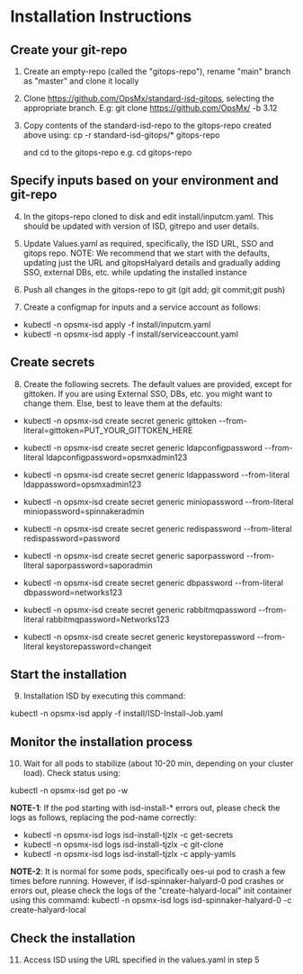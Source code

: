 # Installation Instructions
## Create your git-repo
1. Create an empty-repo (called the "gitops-repo"), rename "main" branch as "master" and clone it locally
2. Clone https://github.com/OpsMx/standard-isd-gitops, selecting the appropriate branch. E.g:
   git clone https://github.com/OpsMx/  -b 3.12
3. Copy contents of the standard-isd-repo to the gitops-repo created above using:
   cp -r standard-isd-gitops/* gitops-repo
   
   and cd to the gitops-repo e.g. cd gitops-repo

## Specify inputs based on your environment and git-repo
4. In the gitops-repo cloned to disk and edit install/inputcm.yaml. This should be updated with version of ISD, gitrepo and user details.
5. Update Values.yaml as required, specifically, the ISD URL, SSO and gitops repo. 
NOTE: We recommend that we start with the defaults, updating just the URL and gitopsHalyard details and gradually adding SSO, external DBs, etc. while updating the installed instance

6. Push all changes in the gitops-repo to git (git add; git commit;git push)

7. Create a configmap for inputs and a service account as follows:
- kubectl -n opsmx-isd apply -f install/inputcm.yaml 
- kubectl -n opsmx-isd apply -f install/serviceaccount.yaml

## Create secrets

8. Create the following secrets. The default values are provided, except for gittoken. If you are using External SSO, DBs, etc. you might want to change them. Else, best to leave them at the defaults:
- kubectl -n opsmx-isd create secret generic gittoken --from-literal=gittoken=PUT_YOUR_GITTOKEN_HERE

- kubectl -n opsmx-isd create secret generic ldapconfigpassword --from-literal ldapconfigpassword=opsmxadmin123
- kubectl -n opsmx-isd create secret generic ldappassword --from-literal ldappassword=opsmxadmin123
- kubectl -n opsmx-isd create secret generic miniopassword --from-literal miniopassword=spinnakeradmin
- kubectl -n opsmx-isd create secret generic redispassword --from-literal redispassword=password
- kubectl -n opsmx-isd create secret generic saporpassword --from-literal saporpassword=saporadmin
- kubectl -n opsmx-isd create secret generic dbpassword --from-literal dbpassword=networks123
- kubectl -n opsmx-isd create secret generic rabbitmqpassword --from-literal rabbitmqpassword=Networks123
- kubectl -n opsmx-isd create secret generic keystorepassword --from-literal keystorepassword=changeit

## Start the installation

9. Installation ISD by executing this command:

kubectl -n opsmx-isd apply -f install/ISD-Install-Job.yaml

## Monitor the installation process
10. Wait for all pods to stabilize (about 10-20 min, depending on your cluster load). Check status using:

kubectl -n opsmx-isd get po -w

**NOTE-1**: If the pod starting with isd-install-* errors out, please check the logs as follows, replacing the pod-name correctly:
- kubectl -n opsmx-isd logs isd-install-tjzlx -c get-secrets
- kubectl -n opsmx-isd logs isd-install-tjzlx -c git-clone
- kubectl -n opsmx-isd logs isd-install-tjzlx -c apply-yamls


**NOTE-2**: It is normal for some pods, specifically oes-ui pod to crash a few times before running. However, if isd-spinnaker-halyard-0 pod crashes or errors out, please check the logs of the "create-halyard-local" init container using this commamd:
kubectl -n opsmx-isd logs isd-spinnaker-halyard-0 -c create-halyard-local

## Check the installation
11. Access ISD using the URL specified in the values.yaml in step 5




